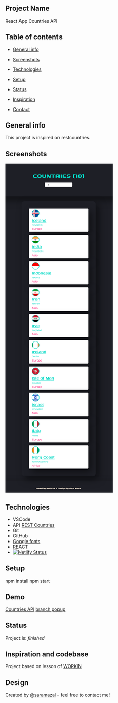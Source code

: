 

## Project Name
React App Countries API

## Table of contents
* [General info](#general-info)
* [Screenshots](#screenshots)
* [Technologies](#technologies)
* [Setup](#setup)

* [Status](#status)
* [Inspiration](#inspiration)
* [Contact](#contact)

## General info
This project is inspired on restcountries. 

## Screenshots
![Countries API](https://github.com/saramazal/react-app-countries-api/blob/main/Countries-API.png)

## Technologies
* VSCode
* API [REST Countries](https://restcountries.com/#api-endpoints-v3-all)
* Git
* GitHub
* [Google fonts](https://fonts.google.com/?category=Sans+Serif,Display,Monospace&preview.text=Word%20Smith&preview.text_type=custom)
* [REACT](https://reactjs.org/docs/getting-started.html/)
* [![Netlify Status](https://api.netlify.com/api/v1/badges/e570f083-523a-43aa-ad53-55fcc70a520f/deploy-status)](https://app.netlify.com/sites/mazal-countries-api/deploys)

## Setup
npm install
npm start

## Demo
[Countries API](https://mazal-countries-api.netlify.app/)
[branch popup](https://github.com/saramazal/react-app-countries-api/tree/popup)


## Status
Project is:  _finished_

## Inspiration and codebase
Project based on lesson of [WORKIN](https://cyber.workin.co.il/)


## Design 
Created by [@saramazal](https://github.com/saramazal/) - feel free to contact me!

